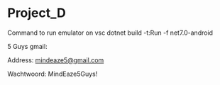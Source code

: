 # Project_D

Command to run emulator on vsc dotnet build -t:Run -f net7.0-android


5 Guys gmail:

Address:
mindeaze5@gmail.com

Wachtwoord:
MindEaze5Guys!
